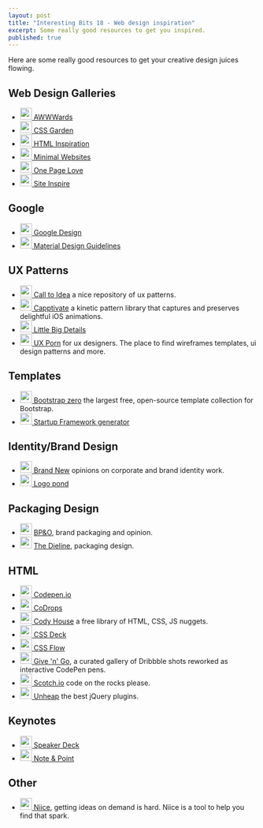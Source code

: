```yaml
---
layout: post
title: "Interesting Bits 18 - Web design inspiration"
excerpt: Some really good resources to get you inspired.
published: true
---
```


Here are some really good resources to get your creative design juices flowing.


## Web Design Galleries

- [<img src="http://www.awwwards.com/favicon.ico" class="icon" width="24px" height="24px"> AWWWards](http://www.awwwards.com/awards-of-the-day)
- [<img src="http://www.cssgarden.co.uk/favicon.ico" class="icon" width="24px" height="24px"> CSS Garden](http://www.cssgarden.co.uk/)
- [<img src="http://htmlinspiration.com/favicon.ico" class="icon" width="24px" height="24px"> HTML Inspiration](http://htmlinspiration.com/)
- [<img src="http://www.minimalsites.com/sites/all/themes/minimalsites/favicon.ico" class="icon" width="24px" height="24px"> Minimal Websites](http://www.minimalsites.com/)
- [<img src="http://onepagelove.com/favicon.ico" class="icon" width="24px" height="24px"> One Page Love](http://onepagelove.com/)
- [<img src="http://www.siteinspire.com/favicon.ico" class="icon" width="24px" height="24px"> Site Inspire](http://www.siteinspire.com/)


## Google

- [<img src="http://www.google.com/design/images/google-design.ico" class="icon" width="24px" height="24px"> Google Design](http://www.google.com/design/)
- [<img src="http://www.google.com/design/images/google-design.ico" class="icon" width="24px" height="24px"> Material Design Guidelines](http://www.google.com/design/spec/material-design/introduction.html)


## UX Patterns

- [<img src="http://www.calltoidea.com/favicon.ico" class="icon" width="24px" height="24px"> Call to Idea](http://www.calltoidea.com/) a nice repository of ux patterns.
- [<img src="http://capptivate.co/favicon.ico" class="icon" width="24px" height="24px"> Capptivate](http://capptivate.co/) a kinetic pattern library that captures and preserves delightful iOS animations.
- [<img src="http://31.media.tumblr.com/avatar_21babec3285d_128.png" class="icon" width="24px" height="24px"> Little Big Details](http://littlebigdetails.com/)
- [<img src="http://uxporn.uxpin.com/wp-content/themes/imbalance2/favico.ico" class="icon" width="24px" height="24px"> UX Porn](http://uxporn.uxpin.com) for ux designers. The place to find wireframes templates, ui design patterns and more.


## Templates

- [<img src="http://www.bootstrapzero.com/images/bootstrapzero_ico.png" class="icon" width="24px" height="24px"> Bootstrap zero](http://www.bootstrapzero.com/) the largest free, open-source template collection for Bootstrap.
- [<img src="http://designmodo.com/favicon.ico" class="icon" width="24px" height="24px"> Startup Framework generator](http://designmodo.com/generator/)


## Identity/Brand Design

- [<img src="http://www.underconsideration.com/favicon.ico" class="icon" width="24px" height="24px"> Brand New](http://www.underconsideration.com/brandnew/) opinions on corporate and brand identity work.
- [<img src="http://logopond.com/favicon.ico" class="icon" width="24px" height="24px"> Logo pond](http://logopond.com/)


## Packaging Design

- <img src="http://bpando.org/wp-content/uploads/Rich-Baird.jpg" class="icon" width="24px" height="24px"> [BP&O](http://bpando.org/), brand packaging and opinion.
- <img src="http://www.thedieline.com/favicon.ico" class="icon" width="24px" height="24px"> [The Dieline](http://www.thedieline.com/), packaging design.


## HTML

- [<img src="http://codepen.io/favicon.ico" class="icon" width="24px" height="24px"> Codepen.io](http://codepen.io/)
- [<img src="http://tympanus.net/codrops/favicon.ico" class="icon" width="24px" height="24px"> CoDrops](http://tympanus.net/codrops/)
- [<img src="http://codyhouse.co/wp-content/themes/wp_cody-00/img/favicon.ico" class="icon" width="24px" height="24px"> Cody House](http://codyhouse.co/) a free library of HTML, CSS, JS nuggets.
- [<img src="http://cssdeck.com/favicon.ico" class="icon" width="24px" height="24px"> CSS Deck](http://cssdeck.com/)
- [<img src="http://www.cssflow.com/favicon.ico" class="icon" width="24px" height="24px"> CSS Flow](http://www.cssflow.com/snippets)
- [<img src="http://38.media.tumblr.com/avatar_881379c2831a_128.png" class="icon" width="24px" height="24px"> Give 'n' Go](http://give-n-go.co/), a curated gallery of Dribbble shots reworked as interactive CodePen pens.
- [<img src="http://scotch.io/favicon.ico" class="icon" width="24px" height="24px"> Scotch.io](http://scotch.io/) code on the rocks please.
- [<img src="http://www.unheap.com/wp-content/themes/unheap/assets/images/favicon.png" class="icon" width="24px" height="24px"> Unheap](http://www.unheap.com/) the best jQuery plugins.


## Keynotes

- [<img src="https://speakerdeck.com/favicon.ico" class="icon" width="24px" height="24px"> Speaker Deck](https://speakerdeck.com/)
- [<img src="http://noteandpoint.com/favicon.ico" class="icon" width="24px" height="24px"> Note & Point](http://noteandpoint.com/)



## Other

- [<img src="http://d3kpc4gyzr96f9.cloudfront.net/assets/favicon-c8fed918a26c54f119234a4140f93976.ico?v=3" class="icon" width="24px" height="24px"> Niice](http://niice.co/), getting ideas on demand is hard. Niice is a tool to help you find that spark.
